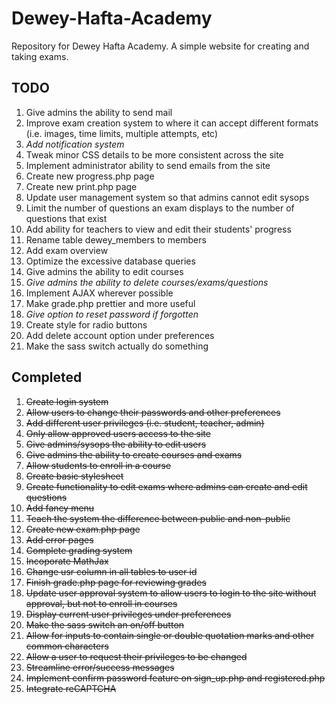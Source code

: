 # Dewey-Hafta-Academy
Repository for Dewey Hafta Academy. A simple website for creating and taking exams. 

TODO
----

1. Give admins the ability to send mail
2. Improve exam creation system to where it can accept different formats (i.e. images, time limits, multiple attempts, etc) 
3. _Add notification system_
4. Tweak minor CSS details to be more consistent across the site
5. Implement administrator ability to send emails from the site
6. Create new progress.php page
7. Create new print.php page
8. Update user management system so that admins cannot edit sysops
9. Limit the number of questions an exam displays to the number of questions that exist
10. Add ability for teachers to view and edit their students' progress
11. Rename table dewey_members to members
12. Add exam overview
13. Optimize the excessive database queries
14. Give admins the ability to edit courses
15. _Give admins the ability to delete courses/exams/questions_
16. Implement AJAX wherever possible
17. Make grade.php prettier and more useful
18. _Give option to reset password if forgotten_
19. Create style for radio buttons
20. Add delete account option under preferences
21. Make the sass switch actually do something

Completed
----
1. ~~Create login system~~
2. ~~Allow users to change their passwords and other preferences~~
3. ~~Add different user privileges (i.e. student, teacher, admin)~~
4. ~~Only allow approved users access to the site~~
5. ~~Give admins/sysops the ability to edit users~~
6. ~~Give admins the ability to create courses and exams~~
7. ~~Allow students to enroll in a course~~
8. ~~Create basic stylesheet~~
9. ~~Create functionality to edit exams where admins can create and edit questions~~
10. ~~Add fancy menu~~
11. ~~Teach the system the difference between public and non-public~~
12. ~~Create new exam.php page~~
13. ~~Add error pages~~
14. ~~Complete grading system~~
15. ~~Incoporate MathJax~~
16. ~~Change usr column in all tables to user id~~
17. ~~Finish grade.php page for reviewing grades~~
18. ~~Update user approval system to allow users to login to the site without approval, but not to enroll in courses~~
19. ~~Display current user privileges under preferences~~
20. ~~Make the sass switch an on/off button~~
21. ~~Allow for inputs to contain single or double quotation marks and other common characters~~
22. ~~Allow a user to request their privileges to be changed~~
23. ~~Streamline error/success messages~~
24. ~~Implement confirm password feature on sign_up.php and registered.php~~
25. ~~Integrate reCAPTCHA~~
